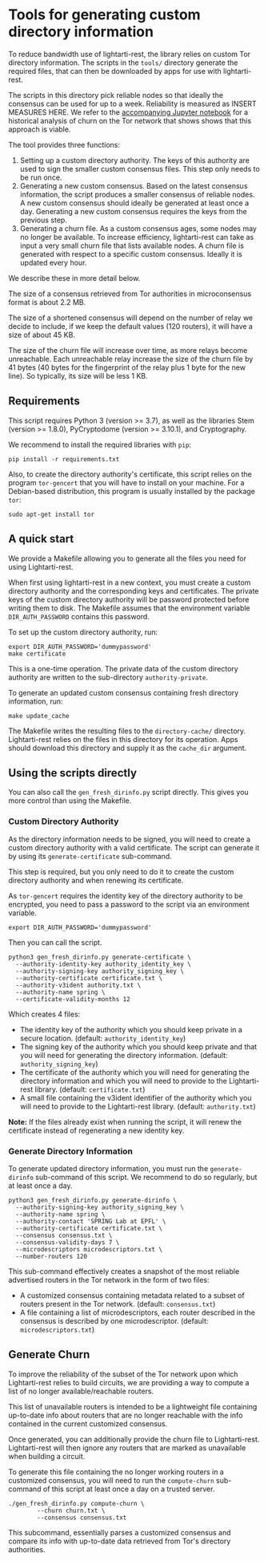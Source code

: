 # Tools for generating custom directory information

To reduce bandwidth use of lightarti-rest, the library relies on custom Tor directory information. The scripts in the `tools/` directory generate the required files, that can then be downloaded by apps for use with lightarti-rest.

The scripts in this directory pick reliable nodes so that ideally the consensus can be used for up to a week. Reliability is measured as INSERT MEASURES HERE. We refer to the [accompanying Jupyter notebook](churn_analysis.ipynb) for a historical analysis of churn on the Tor network that shows shows that this approach is viable.

The tool provides three functions:

1. Setting up a custom directory authority. The keys of this authority are used to sign the smaller custom consensus files. This step only needs to be run once.
2. Generating a new custom consensus. Based on the latest consensus information, the script produces a smaller consensus of reliable nodes.  A new custom consensus should ideally be generated at least once a day. Generating a new custom consensus requires the keys from the previous step.
3. Generating a churn file. As a custom consensus ages, some nodes may no longer be available. To increase efficiency, lightarti-rest can take as input a very small churn file that lists available nodes. A churn file is generated with respect to a specific custom consensus. Ideally it is updated every hour.

We describe these in more detail below.

The size of a consensus retrieved from Tor authorities in microconsensus format is about 2.2 MB.

The size of a shortened consensus will depend on the number of relay we decide to include, if we keep the default values (120 routers), it will have a size of about 45 KB.

The size of the churn file will increase over time, as more relays become unreachable. Each unreachable relay increase the size of the churn file by 41 bytes (40 bytes for the fingerprint of the relay plus 1 byte for the new line). So typically, its size will be less 1 KB.


## Requirements

This script requires Python 3 (version >= 3.7), as well as the libraries Stem
(version >= 1.8.0), PyCryptodome (version >= 3.10.1), and Cryptography.

We recommend to install the required libraries with `pip`:

```
pip install -r requirements.txt
```

Also, to create the directory authority's certificate, this script
relies on the program `tor-gencert` that you will have to install on
your machine. For a Debian-based distribution, this program is usually
installed by the package `tor`:

```
sudo apt-get install tor
```

## A quick start

We provide a Makefile allowing you to generate all the files you need
for using Lightarti-rest.

When first using lightarti-rest in a new context, you must create a custom directory authority and the corresponding keys and certificates. The private keys of the custom directory authority will be password protected before writing them to disk. The Makefile assumes that the environment variable `DIR_AUTH_PASSWORD` contains this password.

To set up the custom directory authority, run:

```
export DIR_AUTH_PASSWORD='dummypassword'
make certificate
```

This is a one-time operation. The private data of the custom
directory authority are written to the sub-directory `authority-private`.

To generate an updated custom consensus containing fresh directory information, run:

```
make update_cache
```

The Makefile writes the resulting files to the `directory-cache/` directory. Lightarti-rest relies on the files in this directory for its operation. Apps should download this directory and supply it as the `cache_dir` argument.

## Using the scripts directly

You can also call the `gen_fresh_dirinfo.py` script directly. This gives you more control than using the Makefile.

### Custom Directory Authority

As the directory information needs to be signed, you will need to
create a custom directory authority with a valid certificate. The
script can generate it by using its `generate-certificate`
sub-command.

This step is required, but you only need to do it to create the
custom directory authority and when renewing its certificate.

As `tor-gencert` requires the identity key of the directory
authority to be encrypted, you need to pass a password to the script
via an environment variable.

```
export DIR_AUTH_PASSWORD='dummypassword'
```

Then you can call the script.

```
python3 gen_fresh_dirinfo.py generate-certificate \
  --authority-identity-key authority_identity_key \
  --authority-signing-key authority_signing_key \
  --authority-certificate certificate.txt \
  --authority-v3ident authority.txt \
  --authority-name spring \
  --certificate-validity-months 12
```

Which creates 4 files:

- The identity key of the authority which you should keep private in a
  secure location. (default: `authority_identity_key`)
- The signing key of the authority which you should keep private and
  that you will need for generating the directory information.
  (default: `authority_signing_key`)
- The certificate of the authority which you will need for generating
  the directory information and which you will need to provide to the
  Lightarti-rest library. (default: `certificate.txt`)
- A small file containing the v3ident identifier of the authority which
  you will need to provide to the Lightarti-rest library. (default:
  `authority.txt`)

**Note:** If the files already exist when running the script, it will
renew the certificate instead of regenerating a new identity key.


### Generate Directory Information

To generate updated directory information, you must run the
`generate-dirinfo` sub-command of this script. We recommend to do so regularly, but at least once a day.

```
python3 gen_fresh_dirinfo.py generate-dirinfo \
  --authority-signing-key authority_signing_key \
  --authority-name spring \
  --authority-contact 'SPRING Lab at EPFL' \
  --authority-certificate certificate.txt \
  --consensus consensus.txt \
  --consensus-validity-days 7 \
  --microdescriptors microdescriptors.txt \
  --number-routers 120
```

This sub-command effectively creates a snapshot of the most
reliable advertised routers in the Tor network in the form of two files:

- A customized consensus containing metadata related to a subset of
  routers present in the Tor network. (default: `consensus.txt`)
- A file containing a list of microdescriptors, each router described
  in the consensus is described by one microdescriptor. (default:
  `microdescriptors.txt`)


## Generate Churn

To improve the reliability of the subset of the Tor network upon which
Lightarti-rest relies to build circuits, we are providing a way to compute
a list of no longer available/reachable routers.

This list of unavailable routers is intended to be a lightweight file containing
up-to-date info about routers that are no longer reachable with the info
contained in the current customized consensus.

Once generated, you can additionally provide the churn file to Lightarti-rest.
Lightarti-rest will then ignore any routers that are marked as unavailable when
building a circuit.

To generate this file containing the no longer working routers in a customized
consensus, you will need to run the `compute-churn` sub-command of this script
at least once a day on a trusted server.

```
./gen_fresh_dirinfo.py compute-churn \
		--churn churn.txt \
		--consensus consensus.txt
```

This subcommand, essentially parses a customized consensus and compare its info
with up-to-date data retrieved from Tor's directory authorities.
